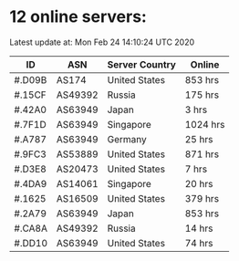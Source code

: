 # 12 online servers:

Latest update at: Mon Feb 24 14:10:24 UTC 2020

| ID | ASN | Server Country | Online |
| -- | --- | -------------- | ------ |
| #.D09B | AS174 | United States | 853 hrs |
| #.15CF | AS49392 | Russia | 175 hrs |
| #.42A0 | AS63949 | Japan | 3 hrs |
| #.7F1D | AS63949 | Singapore | 1024 hrs |
| #.A787 | AS63949 | Germany | 25 hrs |
| #.9FC3 | AS53889 | United States | 871 hrs |
| #.D3E8 | AS20473 | United States | 7 hrs |
| #.4DA9 | AS14061 | Singapore | 20 hrs |
| #.1625 | AS16509 | United States | 379 hrs |
| #.2A79 | AS63949 | Japan | 853 hrs |
| #.CA8A | AS49392 | Russia | 14 hrs |
| #.DD10 | AS63949 | United States | 74 hrs |

